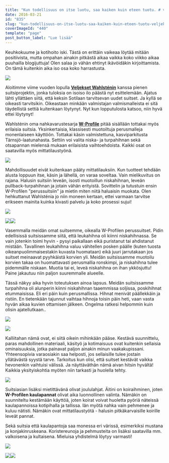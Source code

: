 ```yaml
---
title: "Kun todellisuus on itse luotu, saa kaiken kuin eteen tuotu. # veljeksetwahlstén"
date: 2016-03-21
id: "835"
slug: "kun-todellisuus-on-itse-luotu-saa-kaiken-kuin-eteen-tuotu-veljeksetwahlsten"
coverImageId: "440"
template: "page"
post_button_label: "Lue lisää"
---
```


Keuhkokuume ja kotihoito iski. Tästä on erittäin vaikeaa löytää mitään positiivista, mutta ompahan ainakin pitkästä aikaa vaikka koko viikko aikaa puuhailla blogijuttuja! Olen salaa jo vähän ehtinyt ikävöidäkin kirjoittamista. On tämä kuitenkin aika iso osa koko harrastusta.

[![](/images/201511241148585047.jpg)](https://qpm.kda.mybluehost.me/wp-content/uploads/2016/03/201511241148585047.jpg)

Aloitimme viime vuoden lopulla **[Veljekset Wahlsténin](http://veljwahlsten.com/)** kanssa pienen suitsiprojektin, jonka tuloksia on isoiso ilo päästä nyt esittelemään. Ajatus lähti yllättäen siitä, että keksin Sotilaan tarvitsevan uudet suitset. Ja kyllä se oikeasti tarvitsikin. Oikeastaan minkään valmistajan valmismalleista ei sitä täydellistä settiä kuitenkaan löytynyt. Nyt kun lopputulosta katsoo, niin hyvä ettei löytynyt!

Wahlsténin oma nahkavarustesarja **[W-Profile](http://www.w-profile.com/)** pitää sisällään tottakai myös erilaisia suitsia. Yksinkertaisia, klassisesti muotoiltuja perusmalleja monenlaiseen käyttöön. Tottakai käsin valmistettuna, kasviparkitusta Tärnsjö-laatunahasta. Settiin voi valita niska- ja turpahihnan sekä otsapannan mielensä mukaan erilaisista vaihtoehdoista. Kaikki osat on saatavilla myös mittatilaustyönä.

[![](/images/suitset.jpg)](https://qpm.kda.mybluehost.me/wp-content/uploads/2016/03/suitset.jpg)

Mahdollisuudet eivät kuitenkaan pääty mittatilauksiin. Kun tuotteet tehdään alusta loppuun itse, käsin ja lähellä, on varaa soveltaa. Vain mielikuvitus on rajana. Halusin suitsiin leveän, isosti muotoillun niskahihnan, leveän pullback-turpahihnan ja jotain vähän erityistä. Sovittelin ja tutustuin ensin W-Profilen "perussuitsiin" ja mietin miten niitä haluaisin muokata. Olen hehkuttanut Wahlsténia jo niin moneen kertaan, ettei varmaan tarvitse erikseen mainita kuinka kivasti palvelu ja koko prosessi sujui!

[![](/images/201511241148581714.jpg)](https://qpm.kda.mybluehost.me/wp-content/uploads/2016/03/201511241148581714.jpg)

[![](/images/2015-12-23-2B01.08.22-2B1-300x193.jpg)](https://qpm.kda.mybluehost.me/wp-content/uploads/2016/03/2015-12-23-2B01.08.22-2B1.jpg)[![](/images/IMG_2449-300x200.jpg)](https://qpm.kda.mybluehost.me/wp-content/uploads/2016/03/IMG_2449.jpg)

Vasemmalla meidän omat suitsemme, oikealla W-Profilen perussuitset. Pidin edellisissä suitsissamme siitä, että leukahihna oli kiinni niskahihnassa. Se vain jotenkin toimi hyvin - pysyi paikallaan eikä puristanut tai ahdistanut mistään. Tavallinen leukahihna valuu vähitellen posken päälle (kuten tuosta oikeanpuolimmaisestakin kuvasta huomataan) eikä juuri jarrutakaan jos suitset meinaavat pyyhkäistä korvien yli. Meidän suitsissamme muotoilu korvien takaa on huomattavasti perusmallia ronskimpi, ja niskahihna tulee pidemmälle niskaan. Muotia tai ei, leveä niskahihna on ihan ykkösjuttu! Paine jakautuu niin paljon suuremmalle alueelle.

Tässä näkyy aika hyvin toteutuksen ainoa lapsus. Meidän suitsissamme turpahihna oli alunperin kiinni niskahihnan taaemmissa soljissa, poskihihnat etummaisissa. Eli eri päin kuin perusmallissa. Hihnat menivät päällekkäin ja ristiin. En tietenkään tajunnut vaihtaa hihnoja toisin päin heti, vaan vasta hyvän aikaa kuvien ottamisen jälkeen. Ongelma ratkesi helpommin kuin olisin ajatellutkaan..

[![](/images/2015-12-23-2B01.07.06-2B1.jpg)](https://qpm.kda.mybluehost.me/wp-content/uploads/2016/03/2015-12-23-2B01.07.06-2B1.jpg)

[![](/images/2015-12-23-2B01.07.36-2B1.jpg)](https://qpm.kda.mybluehost.me/wp-content/uploads/2016/03/2015-12-23-2B01.07.36-2B1.jpg)

Kalliitahan nämä ovat, ei siitä oikein mihinkään pääse. Kestävä suunnittelu, paras mahdollinen materiaali, käsityö ja kotimaisuus ovat kuitenkin sellaisia ominaisuuksia, jotka painavat paljon ainakin minun vaakakupissani. Yhteensopivia varaosiakin saa helposti, jos sellaisille tulee jostain yllätävästä syystä tarve. Tarkoitus kun olisi, että suitset kestävät vaikka hevonenkin vaihtuisi välissä. Ja näyttäväthän nämä aivan hitsin hyvältä! Kaikkia yksityiskohtia myöten niin tarkasti ja huolella tehty.

[![](/images/IMG_3551_.jpg)](https://qpm.kda.mybluehost.me/wp-content/uploads/2016/03/IMG_3551_.jpg)

Suitsiasian lisäksi mietittävänä olivat joululahjat. Äitini on koiraihminen, joten **W-Profilen kaulapannat** olivat aika luonnollinen valinta. Nämäkin on suunniteltu kestämään käyttöä, joten koirat voivat huoletta pyöriä näteissä kaulapannoissa kotipihalla ja tallissa. Iän myötä nahka vain pehmenee ja kuluu nätisti. Nämäkin ovat mittatilaustyötä - halusin pitkäkarvaisille koirille leveät pannat.

Sekä suitsia että kaulapantoja saa monessa eri värissä, esimerkiksi mustana ja konjakinruskeana. Koristereunoja ja pehmusteita on lisäksi saatavilla mm. valkoisena ja kultaisena. Mieluisa yhdistelmä löytyy varmasti!

[![](/images/2015-12-23-2B01.08.02-2B1.jpg)](https://qpm.kda.mybluehost.me/wp-content/uploads/2016/03/2015-12-23-2B01.08.02-2B1.jpg)

[![](/images/IMG_2977_-300x200.jpg)](https://qpm.kda.mybluehost.me/wp-content/uploads/2016/03/IMG_2977_.jpg)[![](/images/IMG_2980_-300x200.jpg)](https://qpm.kda.mybluehost.me/wp-content/uploads/2016/03/IMG_2980_.jpg)
